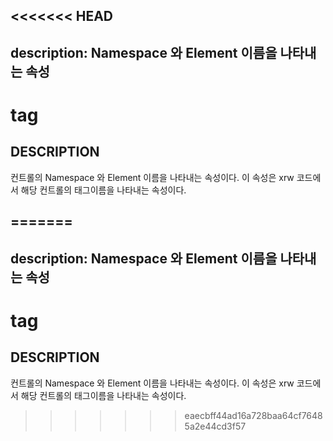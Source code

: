 <<<<<<< HEAD
---
description: Namespace 와 Element 이름을 나타내는 속성     
---

#   tag                       

## DESCRIPTION

컨트롤의 Namespace 와 Element 이름을 나타내는 속성이다.
이 속성은 xrw 코드에서 해당 컨트롤의 태그이름을 나타내는 속성이다.   
  

=======
---
description: Namespace 와 Element 이름을 나타내는 속성     
---

#   tag                       

## DESCRIPTION

컨트롤의 Namespace 와 Element 이름을 나타내는 속성이다.
이 속성은 xrw 코드에서 해당 컨트롤의 태그이름을 나타내는 속성이다.   
  

>>>>>>> eaecbff44ad16a728baa64cf76485a2e44cd3f57
